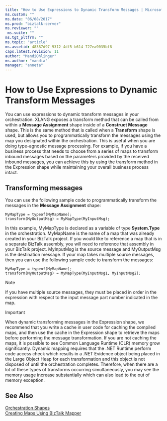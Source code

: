 ```yaml
---
title: "How to Use Expressions to Dynamic Transform Messages | Microsoft Docs"
ms.custom: ""
ms.date: "06/08/2017"
ms.prod: "biztalk-server"
ms.reviewer: ""
 ms.suite: ""
ms.tgt_pltfrm: ""
ms.topic: "article"
ms.assetid: 48387d97-9312-4df5-b614-727ea9035bf8
caps.latest.revision: 11
author: "MandiOhlinger"
ms.author: "mandia"
manager: "anneta"
---
```

# How to Use Expressions to Dynamic Transform Messages
You can use expressions to dynamic transform messages in your orchestration. XLANG exposes a transform method that can be called from within a **Message Assignment** shape inside of a **Construct Message** shape. This is the same method that is called when a **Transform** shape is used, but allows you to programmatically transform the messages using the map you designated within the orchestration. This is useful when you are doing type-agnostic message processing. For example, if you have a business process that needs to choose from a series of maps to transform inbound messages based on the parameters provided by the received inbound messages, you can achieve this by using the transform method in the Expression shape while maintaining your overall business process intact.  
  
## Transforming messages  
 You can use the following sample code to programmatically transform the messages in the **Message Assignment** shape:  
  
```  
MyMapType = typeof(MyMapName);  
transform(MyOutputMsg) = MyMapType(MyInputMsg);  
```  
  
 In this example, MyMapType is declared as a variable of type **System.Type** in the orchestration. MyMapName is the name of a map that was already created in your BizTalk project. If you would like to reference a map that is in a separate BizTalk assembly, you will need to reference that assembly in your BizTalk project. MyInputMsg is the source message and MyOutputMsg is the destination message. If your map takes multiple source messages, then you can use the following sample code to transform the messages:  
  
```  
MyMapType = typeof(MyMapName);  
transform(MyOutputMsg) = MyMapType(MyInputMsg1, MyInputMsg2);  
```  
  
> [!NOTE]
>  If you have multiple source messages, they must be placed in order in the expression with respect to the input message part number indicated in the map.  
  
> [!IMPORTANT]
>  When dynamic transforming messages in the Expression shape, we recommend that you write a cache in user code for caching the compiled maps, and then use the cache in the Expression shape to retrieve the maps before performing the message transformation. If you are not caching the maps, it is possible to see Common Language Runtime (CLR) memory grow significantly. Dynamic mapping requires that the .NET Runtime perform code access check which results in a .NET Evidence object being placed in the Large Object Heap for each transformation and this object is not disposed of until the orchestration completes. Therefore, when there are a lot of these types of transforms occurring simultaneously, you may see the memory usage increase substantially which can also lead to the out of memory exception.  
  
## See Also  
 [Orchestration Shapes](../core/orchestration-shapes.md)   
 [Creating Maps Using BizTalk Mapper](../core/creating-maps-using-biztalk-mapper.md)